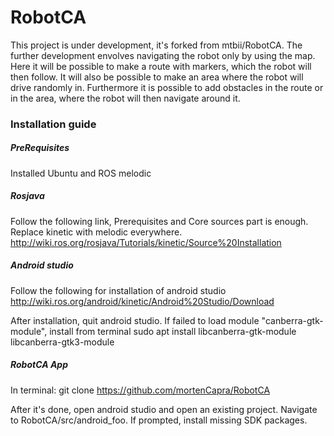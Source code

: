 # RobotCA

This project is under development, it's forked from mtbii/RobotCA. The further development envolves navigating the robot only by using the map. Here it will be possible to make a route with markers, which the robot will then follow. It will also be possible to make an area where the robot will drive randomly in. Furthermore it is possible to add obstacles in the route or in the area, where the robot will then navigate around it.

### Installation guide
##### PreRequisites
Installed Ubuntu and ROS melodic

##### Rosjava
Follow the following link, Prerequisites and Core sources part is enough. Replace kinetic with melodic everywhere.
http://wiki.ros.org/rosjava/Tutorials/kinetic/Source%20Installation

##### Android studio
Follow the following for installation of android studio
http://wiki.ros.org/android/kinetic/Android%20Studio/Download

After installation, quit android studio.
If failed to load module "canberra-gtk-module", install from terminal
sudo apt install libcanberra-gtk-module libcanberra-gtk3-module

##### RobotCA App
In terminal:
git clone https://github.com/mortenCapra/RobotCA

After it's done, open android studio and open an existing project. Navigate to RobotCA/src/android_foo.
If prompted, install missing SDK packages.
